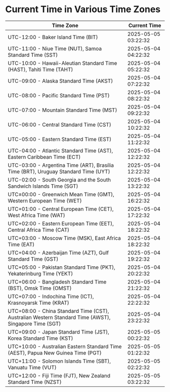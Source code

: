 # Current Time in Various Time Zones

| Time Zone | Current Time |
|-----------|--------------|
| UTC-12:00 - Baker Island Time (BIT) | 2025-05-05 03:22:32 |
| UTC-11:00 - Niue Time (NUT), Samoa Standard Time (SST) | 2025-05-04 04:22:32 |
| UTC-10:00 - Hawaii-Aleutian Standard Time (HAST), Tahiti Time (TAHT) | 2025-05-04 05:22:32 |
| UTC-09:00 - Alaska Standard Time (AKST) | 2025-05-04 07:22:32 |
| UTC-08:00 - Pacific Standard Time (PST) | 2025-05-04 08:22:32 |
| UTC-07:00 - Mountain Standard Time (MST) | 2025-05-04 09:22:32 |
| UTC-06:00 - Central Standard Time (CST) | 2025-05-04 10:22:32 |
| UTC-05:00 - Eastern Standard Time (EST) | 2025-05-04 11:22:32 |
| UTC-04:00 - Atlantic Standard Time (AST), Eastern Caribbean Time (ECT) | 2025-05-04 12:22:32 |
| UTC-03:00 - Argentina Time (ART), Brasília Time (BRT), Uruguay Standard Time (UYT) | 2025-05-04 12:22:32 |
| UTC-02:00 - South Georgia and the South Sandwich Islands Time (SGT) | 2025-05-04 13:22:32 |
| UTC±00:00 - Greenwich Mean Time (GMT), Western European Time (WET) | 2025-05-04 16:22:32 |
| UTC+01:00 - Central European Time (CET), West Africa Time (WAT) | 2025-05-04 17:22:32 |
| UTC+02:00 - Eastern European Time (EET), Central Africa Time (CAT) | 2025-05-04 18:22:32 |
| UTC+03:00 - Moscow Time (MSK), East Africa Time (EAT) | 2025-05-04 18:22:32 |
| UTC+04:00 - Azerbaijan Time (AZT), Gulf Standard Time (GST) | 2025-05-04 19:22:32 |
| UTC+05:00 - Pakistan Standard Time (PKT), Yekaterinburg Time (YEKT) | 2025-05-04 20:22:32 |
| UTC+06:00 - Bangladesh Standard Time (BST), Omsk Time (OMST) | 2025-05-04 21:22:32 |
| UTC+07:00 - Indochina Time (ICT), Krasnoyarsk Time (KRAT) | 2025-05-04 22:22:32 |
| UTC+08:00 - China Standard Time (CST), Australian Western Standard Time (AWST), Singapore Time (SGT) | 2025-05-04 23:22:32 |
| UTC+09:00 - Japan Standard Time (JST), Korea Standard Time (KST) | 2025-05-05 00:22:32 |
| UTC+10:00 - Australian Eastern Standard Time (AEST), Papua New Guinea Time (PGT) | 2025-05-05 01:22:32 |
| UTC+11:00 - Solomon Islands Time (SBT), Vanuatu Time (VUT) | 2025-05-05 02:22:32 |
| UTC+12:00 - Fiji Time (FJT), New Zealand Standard Time (NZST) | 2025-05-05 03:22:32 |
